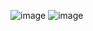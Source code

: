 ![image](https://github.com/Rahul-chaurasiya/Leetcode-Practice-Problem/assets/77222540/04d420f3-4eca-4c66-a66d-398fd60d8737)
![image](https://github.com/Rahul-chaurasiya/Leetcode-Practice-Problem/assets/77222540/cef9b373-c805-4285-82e3-56dbfd2603ec)
